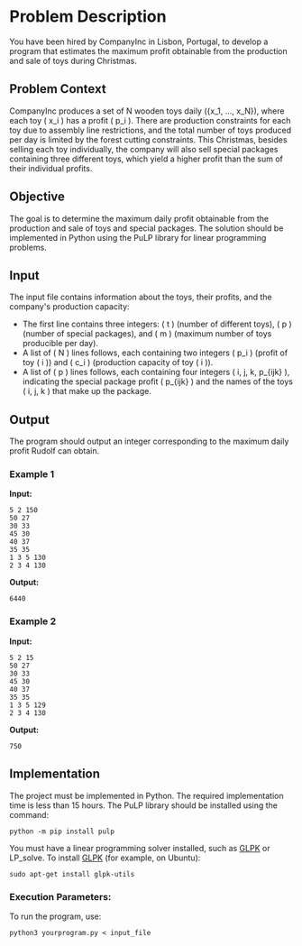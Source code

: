 # Problem Description

You have been hired by CompanyInc in Lisbon, Portugal, to develop a program that estimates the maximum profit obtainable from the production and sale of toys during Christmas.

## Problem Context

CompanyInc produces a set of N wooden toys daily \(\{x_1, ..., x_N\}\), where each toy \( x_i \) has a profit \( p_i \). There are production constraints for each toy due to assembly line restrictions, and the total number of toys produced per day is limited by the forest cutting constraints. This Christmas, besides selling each toy individually, the company will also sell special packages containing three different toys, which yield a higher profit than the sum of their individual profits.

## Objective

The goal is to determine the maximum daily profit obtainable from the production and sale of toys and special packages. The solution should be implemented in Python using the PuLP library for linear programming problems.

## Input

The input file contains information about the toys, their profits, and the company's production capacity:

- The first line contains three integers: \( t \) (number of different toys), \( p \) (number of special packages), and \( m \) (maximum number of toys producible per day).
- A list of \( N \) lines follows, each containing two integers \( p_i \) (profit of toy \( i \)) and \( c_i \) (production capacity of toy \( i \)).
- A list of \( p \) lines follows, each containing four integers \( i, j, k, p_{ijk} \), indicating the special package profit \( p_{ijk} \) and the names of the toys \( i, j, k \) that make up the package.

## Output

The program should output an integer corresponding to the maximum daily profit Rudolf can obtain.

### Example 1

**Input:**
```
5 2 150
50 27
30 33
45 30
40 37
35 35
1 3 5 130
2 3 4 130
```

**Output:**
```
6440
```

### Example 2

**Input:**
```
5 2 15
50 27
30 33
45 30
40 37
35 35
1 3 5 129
2 3 4 130
```

**Output:**
```
750
```


## Implementation

The project must be implemented in Python. The required implementation time is less than 15 hours. The PuLP library should be installed using the command:

```
python -m pip install pulp
```

You must have a linear programming solver installed, such as [GLPK](https://www.gnu.org/software/glpk/) or LP_solve. To install [GLPK](https://www.gnu.org/software/glpk/) (for example, on Ubuntu):
```
sudo apt-get install glpk-utils
```

### Execution Parameters:

To run the program, use:
```
python3 yourprogram.py < input_file
```